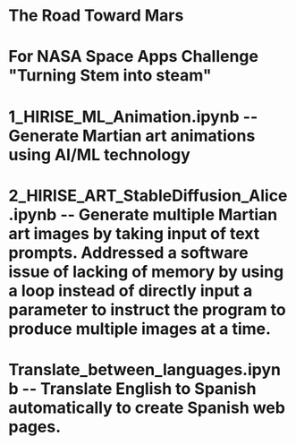 # The Road Toward Mars
# For NASA Space Apps Challenge "Turning Stem into steam"
# 1_HIRISE_ML_Animation.ipynb -- Generate Martian art animations using AI/ML technology
# 2_HIRISE_ART_StableDiffusion_Alice.ipynb -- Generate multiple Martian art images by taking input of text prompts. Addressed a software issue of lacking of memory by using a loop instead of directly input a parameter to instruct the program to produce multiple images at a time.
# Translate_between_languages.ipynb -- Translate English to Spanish automatically to create Spanish web pages.
